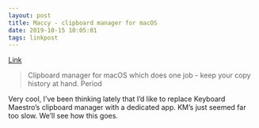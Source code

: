 ```yaml
---
layout: post
title: Maccy - clipboard manager for macOS
date: 2019-10-15 10:05:01
tags: linkpost
---
```

[Link](https://maccy.app/)

> Clipboard manager for macOS which does one job - keep your copy history at hand. Period

Very cool, I’ve been thinking lately that I’d like to replace Keyboard Maestro’s clipboard manager with a dedicated app. KM’s just seemed far too slow. We’ll see how this goes. 